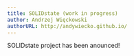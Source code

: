 ```yaml
---
title: SOLIDstate (work in progress)
author: Andrzej Więckowski
authorURL: http://andywiecko.github.io/
---
```


SOLIDstate project has been anounced!

<!---

<!--truncate-->